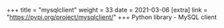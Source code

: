 +++
title = "mysqlclient"
weight = 33
date = 2021-03-06
[extra]
link = "https://pypi.org/project/mysqlclient/"
+++
Python library - MySQL client

